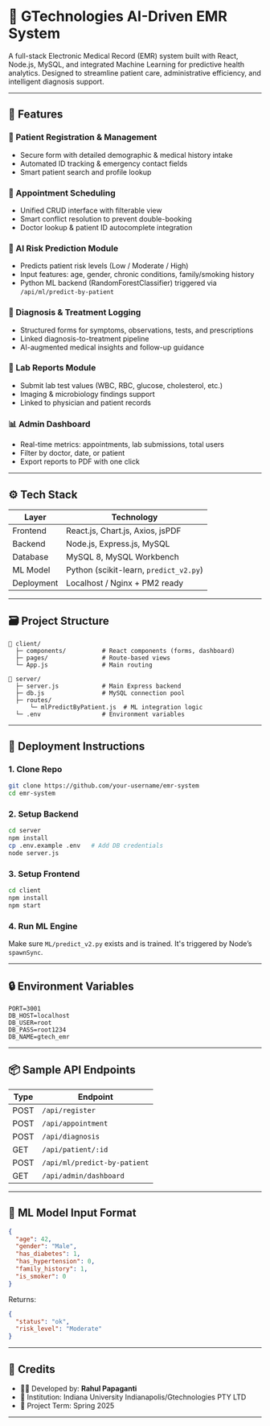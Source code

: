# 🏥 GTechnologies AI-Driven EMR System

A full-stack Electronic Medical Record (EMR) system built with React, Node.js, MySQL, and integrated Machine Learning for predictive health analytics. Designed to streamline patient care, administrative efficiency, and intelligent diagnosis support.

---

## 📌 Features

### 🔐 Patient Registration & Management
- Secure form with detailed demographic & medical history intake
- Automated ID tracking & emergency contact fields
- Smart patient search and profile lookup

### 📅 Appointment Scheduling
- Unified CRUD interface with filterable view
- Smart conflict resolution to prevent double-booking
- Doctor lookup & patient ID autocomplete integration

### 🧠 AI Risk Prediction Module
- Predicts patient risk levels (Low / Moderate / High)
- Input features: age, gender, chronic conditions, family/smoking history
- Python ML backend (RandomForestClassifier) triggered via `/api/ml/predict-by-patient`

### 🧾 Diagnosis & Treatment Logging
- Structured forms for symptoms, observations, tests, and prescriptions
- Linked diagnosis-to-treatment pipeline
- AI-augmented medical insights and follow-up guidance

### 🧬 Lab Reports Module
- Submit lab test values (WBC, RBC, glucose, cholesterol, etc.)
- Imaging & microbiology findings support
- Linked to physician and patient records

### 📊 Admin Dashboard
- Real-time metrics: appointments, lab submissions, total users
- Filter by doctor, date, or patient
- Export reports to PDF with one click

---

## ⚙️ Tech Stack

| Layer        | Technology                       |
|--------------|-----------------------------------|
| Frontend     | React.js, Chart.js, Axios, jsPDF |
| Backend      | Node.js, Express.js, MySQL       |
| Database     | MySQL 8, MySQL Workbench         |
| ML Model     | Python (scikit-learn, `predict_v2.py`) |
| Deployment   | Localhost / Nginx + PM2 ready    |

---

## 🗃️ Project Structure

```
📁 client/
  ├─ components/          # React components (forms, dashboard)
  ├─ pages/               # Route-based views
  └─ App.js               # Main routing

📁 server/
  ├─ server.js            # Main Express backend
  ├─ db.js                # MySQL connection pool
  ├─ routes/
      └─ mlPredictByPatient.js  # ML integration logic
  └─ .env                 # Environment variables
```

---

## 🚀 Deployment Instructions

### 1. Clone Repo

```bash
git clone https://github.com/your-username/emr-system
cd emr-system
```

### 2. Setup Backend

```bash
cd server
npm install
cp .env.example .env   # Add DB credentials
node server.js
```

### 3. Setup Frontend

```bash
cd client
npm install
npm start
```

### 4. Run ML Engine

Make sure `ML/predict_v2.py` exists and is trained. It's triggered by Node’s `spawnSync`.

---

## 🔒 Environment Variables

```env
PORT=3001
DB_HOST=localhost
DB_USER=root
DB_PASS=root1234
DB_NAME=gtech_emr
```

---

## 📦 Sample API Endpoints

| Type       | Endpoint                           |
|------------|------------------------------------|
| POST       | `/api/register`                    |
| POST       | `/api/appointment`                 |
| POST       | `/api/diagnosis`                   |
| GET        | `/api/patient/:id`                 |
| POST       | `/api/ml/predict-by-patient`       |
| GET        | `/api/admin/dashboard`             |

---

## 🧠 ML Model Input Format

```json
{
  "age": 42,
  "gender": "Male",
  "has_diabetes": 1,
  "has_hypertension": 0,
  "family_history": 1,
  "is_smoker": 0
}
```

Returns:

```json
{
  "status": "ok",
  "risk_level": "Moderate"
}
```

---

## 🙌 Credits

- 👨‍💻 Developed by: **Rahul Papaganti**
- 🏫 Institution: Indiana University Indianapolis/Gtechnologies PTY LTD
- 📆 Project Term: Spring 2025

---
